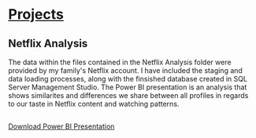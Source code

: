 # <u>Projects</u>

## Netflix Analysis

The data within the files contained in the Netflix Analysis folder were provided by my family's Netflix account. I have included the staging and data loading processes, along with the finsished database created in SQL Server Management Studio. The Power BI presentation is an analysis that shows similarites and differences we share between all profiles in regards to our taste in Netflix content and watching patterns.

## 

[Download Power BI Presentation](https://github.com/costellobrette/Projects/blob/main/Netflix%20Analysis.pbix)

